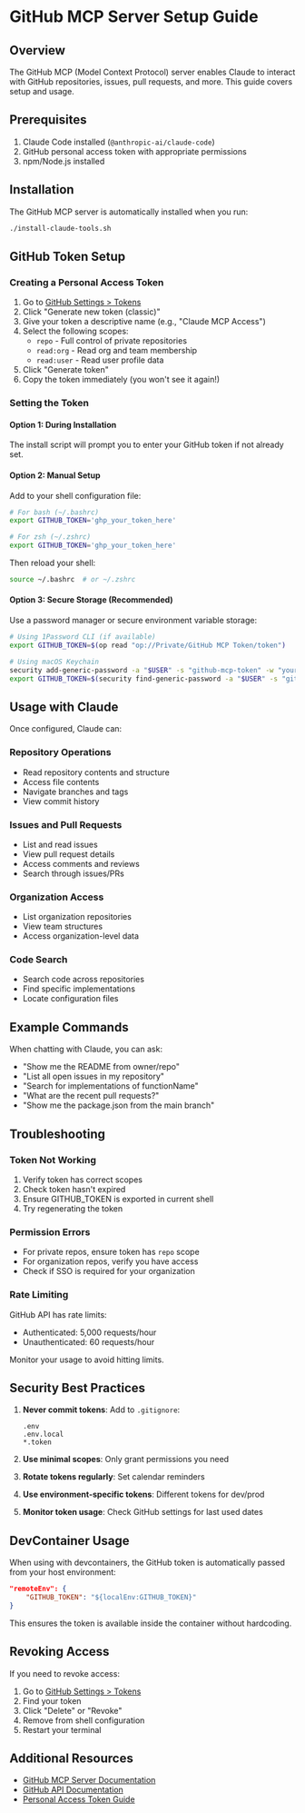 # GitHub MCP Server Setup Guide

## Overview

The GitHub MCP (Model Context Protocol) server enables Claude to interact with GitHub repositories, issues, pull requests, and more. This guide covers setup and usage.

## Prerequisites

1. Claude Code installed (`@anthropic-ai/claude-code`)
2. GitHub personal access token with appropriate permissions
3. npm/Node.js installed

## Installation

The GitHub MCP server is automatically installed when you run:

```bash
./install-claude-tools.sh
```

## GitHub Token Setup

### Creating a Personal Access Token

1. Go to [GitHub Settings > Tokens](https://github.com/settings/tokens)
2. Click "Generate new token (classic)"
3. Give your token a descriptive name (e.g., "Claude MCP Access")
4. Select the following scopes:
   - `repo` - Full control of private repositories
   - `read:org` - Read org and team membership
   - `read:user` - Read user profile data
5. Click "Generate token"
6. Copy the token immediately (you won't see it again!)

### Setting the Token

#### Option 1: During Installation
The install script will prompt you to enter your GitHub token if not already set.

#### Option 2: Manual Setup
Add to your shell configuration file:

```bash
# For bash (~/.bashrc)
export GITHUB_TOKEN='ghp_your_token_here'

# For zsh (~/.zshrc)
export GITHUB_TOKEN='ghp_your_token_here'
```

Then reload your shell:
```bash
source ~/.bashrc  # or ~/.zshrc
```

#### Option 3: Secure Storage (Recommended)
Use a password manager or secure environment variable storage:

```bash
# Using 1Password CLI (if available)
export GITHUB_TOKEN=$(op read "op://Private/GitHub MCP Token/token")

# Using macOS Keychain
security add-generic-password -a "$USER" -s "github-mcp-token" -w "your_token_here"
export GITHUB_TOKEN=$(security find-generic-password -a "$USER" -s "github-mcp-token" -w)
```

## Usage with Claude

Once configured, Claude can:

### Repository Operations
- Read repository contents and structure
- Access file contents
- Navigate branches and tags
- View commit history

### Issues and Pull Requests
- List and read issues
- View pull request details
- Access comments and reviews
- Search through issues/PRs

### Organization Access
- List organization repositories
- View team structures
- Access organization-level data

### Code Search
- Search code across repositories
- Find specific implementations
- Locate configuration files

## Example Commands

When chatting with Claude, you can ask:

- "Show me the README from owner/repo"
- "List all open issues in my repository"
- "Search for implementations of functionName"
- "What are the recent pull requests?"
- "Show me the package.json from the main branch"

## Troubleshooting

### Token Not Working
1. Verify token has correct scopes
2. Check token hasn't expired
3. Ensure GITHUB_TOKEN is exported in current shell
4. Try regenerating the token

### Permission Errors
- For private repos, ensure token has `repo` scope
- For organization repos, verify you have access
- Check if SSO is required for your organization

### Rate Limiting
GitHub API has rate limits:
- Authenticated: 5,000 requests/hour
- Unauthenticated: 60 requests/hour

Monitor your usage to avoid hitting limits.

## Security Best Practices

1. **Never commit tokens**: Add to `.gitignore`:
   ```
   .env
   .env.local
   *.token
   ```

2. **Use minimal scopes**: Only grant permissions you need

3. **Rotate tokens regularly**: Set calendar reminders

4. **Use environment-specific tokens**: Different tokens for dev/prod

5. **Monitor token usage**: Check GitHub settings for last used dates

## DevContainer Usage

When using with devcontainers, the GitHub token is automatically passed from your host environment:

```json
"remoteEnv": {
    "GITHUB_TOKEN": "${localEnv:GITHUB_TOKEN}"
}
```

This ensures the token is available inside the container without hardcoding.

## Revoking Access

If you need to revoke access:

1. Go to [GitHub Settings > Tokens](https://github.com/settings/tokens)
2. Find your token
3. Click "Delete" or "Revoke"
4. Remove from shell configuration
5. Restart your terminal

## Additional Resources

- [GitHub MCP Server Documentation](https://github.com/modelcontextprotocol/servers/tree/main/src/github)
- [GitHub API Documentation](https://docs.github.com/en/rest)
- [Personal Access Token Guide](https://docs.github.com/en/authentication/keeping-your-account-and-data-secure/creating-a-personal-access-token)